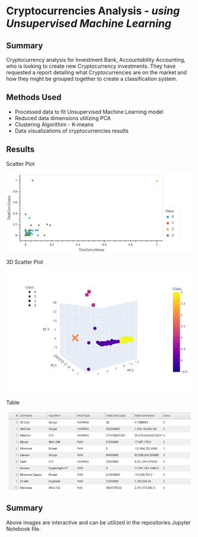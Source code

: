# Cryptocurrencies Analysis - *using Unsupervised Machine Learning*

## Summary

Cryptocurrency analysis for Investment Bank, Accountability Accounting, who is looking to create new Cryptocurrency investments.  They have requested a report detailing what Cryptocurrencies are on the market and how they might be grouped together to create a classification system.

## Methods Used

* Processed data to fit Unsupervised Machine Learning model
* Reduced data dimensions utilizing PCA
* Clustering Algorithim - K-means
* Data visualizations of cryptocurrencies results

## Results

Scatter Plot

![scatter](/Images/bokeh_plot.png)

3D Scatter Plot

![3D](/Images/newplot.png)

Table

![Table](/Images/table.png)


## Summary

Above images are interactive and can be utilized in the repositories Jupyter Notebook file.
